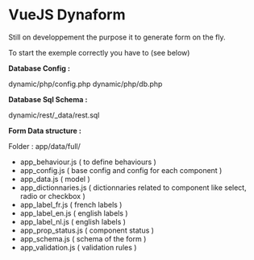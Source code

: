 # VueJS Dynaform

Still on developpement the purpose it to generate form on the fly.

To start the exemple correctly you have to (see below)

**Database Config :**

dynamic/php/config.php
dynamic/php/db.php

**Database Sql Schema :**

dynamic/rest/_data/rest.sql

**Form Data structure :**

Folder : app/data/full/
- app_behaviour.js ( to define behaviours )
- app_config.js ( base config and config for each component )
- app_data.js ( model )
- app_dictionnaries.js ( dictionnaries related to component like select, radio or checkbox )
- app_label_fr.js ( french labels )
- app_label_en.js ( english labels )
- app_label_nl.js ( english labels )
- app_prop_status.js ( component status )
- app_schema.js ( schema of the form )
- app_validation.js ( validation rules )